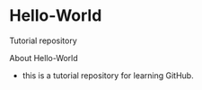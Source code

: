 Hello-World
===========

Tutorial repository

About Hello-World
 - this is a tutorial repository for learning GitHub.
